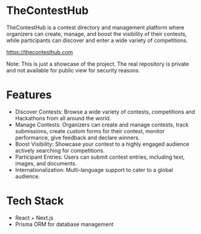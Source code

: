 
# TheContestHub

TheContestHub is a contest directory and management platform where organizers can create, manage, and boost the visibility of their contests, while participants can discover and enter a wide variety of competitions.

https://thecontesthub.com

Note: This is just a showcase of the project. The real repository is private and not available for public view for security reasons.

# Features
- Discover Contests: Browse a wide variety of contests, competitions and Hackathons from all around the world.
- Manage Contests: Organizers can create and manage contests, track submissions, create custom forms for their contest, monitor performance, give feedback and declare winners.
- Boost Visibility: Showcase your contest to a highly engaged audience actively searching for competitions.
- Participant Entries: Users can submit contest entries, including text, images, and documents.
- Internationalization: Multi-language support to cater to a global audience.

# Tech Stack

- React + Next.js
- Prisma ORM for database management

